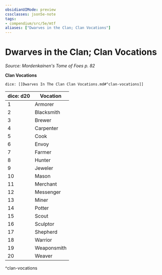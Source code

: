 ```yaml
---
obsidianUIMode: preview
cssclasses: json5e-note
tags:
- compendium/src/5e/mtf
aliases: ["Dwarves in the Clan; Clan Vocations"]
---
```

# Dwarves in the Clan; Clan Vocations
*Source: Mordenkainen's Tome of Foes p. 82* 

**Clan Vocations**

`dice: [[Dwarves In The Clan Clan Vocations.md#^clan-vocations]]`

| dice: d20 | Vocation |
|-----------|----------|
| 1 | Armorer |
| 2 | Blacksmith |
| 3 | Brewer |
| 4 | Carpenter |
| 5 | Cook |
| 6 | Envoy |
| 7 | Farmer |
| 8 | Hunter |
| 9 | Jeweler |
| 10 | Mason |
| 11 | Merchant |
| 12 | Messenger |
| 13 | Miner |
| 14 | Potter |
| 15 | Scout |
| 16 | Sculptor |
| 17 | Shepherd |
| 18 | Warrior |
| 19 | Weaponsmith |
| 20 | Weaver |
^clan-vocations